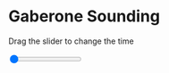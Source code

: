 <h1>Gaberone Sounding</h1>
<p>Drag the slider to change the time</p>

<div class="slidecontainer">
<input oninput='setImage(this)' class="slider" type="range" min="0" max="7" value="0" step="1" />
<img id='img'/>
</div>

<script>
var img = document.getElementById('img');
var img_array = ['/assets/images/skwt/skd_gaberone_wrfout_d01_2020-06-25_12:00:00.png',
'/assets/images/skwt/skd_gaberone_wrfout_d01_2020-06-25_18:00:00.png',
'/assets/images/skwt/skd_gaberone_wrfout_d01_2020-06-26_00:00:00.png',
'/assets/images/skwt/skd_gaberone_wrfout_d01_2020-06-26_06:00:00.png',
'/assets/images/skwt/skd_gaberone_wrfout_d01_2020-06-26_12:00:00.png',
'/assets/images/skwt/skd_gaberone_wrfout_d01_2020-06-26_18:00:00.png',
'/assets/images/skwt/skd_gaberone_wrfout_d01_2020-06-27_00:00:00.png',];
function setImage(obj)
{
        var value = obj.value;
        img.src = img_array[value];

}
</script>
